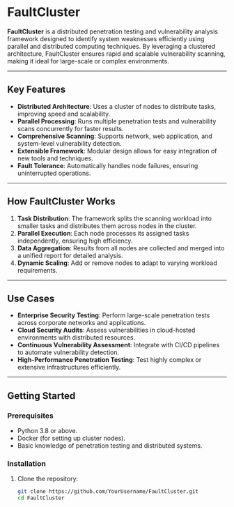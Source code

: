 # FaultCluster

**FaultCluster** is a distributed penetration testing and vulnerability analysis framework designed to identify system weaknesses efficiently using parallel and distributed computing techniques. By leveraging a clustered architecture, FaultCluster ensures rapid and scalable vulnerability scanning, making it ideal for large-scale or complex environments.

---

## Key Features

- **Distributed Architecture**: Uses a cluster of nodes to distribute tasks, improving speed and scalability.
- **Parallel Processing**: Runs multiple penetration tests and vulnerability scans concurrently for faster results.
- **Comprehensive Scanning**: Supports network, web application, and system-level vulnerability detection.
- **Extensible Framework**: Modular design allows for easy integration of new tools and techniques.
- **Fault Tolerance**: Automatically handles node failures, ensuring uninterrupted operations.

---

## How FaultCluster Works

1. **Task Distribution**: The framework splits the scanning workload into smaller tasks and distributes them across nodes in the cluster.
2. **Parallel Execution**: Each node processes its assigned tasks independently, ensuring high efficiency.
3. **Data Aggregation**: Results from all nodes are collected and merged into a unified report for detailed analysis.
4. **Dynamic Scaling**: Add or remove nodes to adapt to varying workload requirements.

---

## Use Cases

- **Enterprise Security Testing**: Perform large-scale penetration tests across corporate networks and applications.
- **Cloud Security Audits**: Assess vulnerabilities in cloud-hosted environments with distributed resources.
- **Continuous Vulnerability Assessment**: Integrate with CI/CD pipelines to automate vulnerability detection.
- **High-Performance Penetration Testing**: Test highly complex or extensive infrastructures efficiently.

---

## Getting Started

### Prerequisites

- Python 3.8 or above.
- Docker (for setting up cluster nodes).
- Basic knowledge of penetration testing and distributed systems.

### Installation

1. Clone the repository:
   ```bash
   git clone https://github.com/YourUsername/FaultCluster.git
   cd FaultCluster
